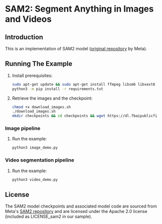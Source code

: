 # SAM2: Segment Anything in Images and Videos

## Introduction

This is an implementation of SAM2 model ([original repository](https://github.com/facebookresearch/sam2/tree/main) by Meta).

## Running The Example

1. Install prerequisites:

    ```bash
    sudo apt-get update && sudo apt-get install ffmpeg libsm6 libxext6 jpeginfo -y
    python3 -m pip install -r requirements.txt
    ```

2. Retrieve the images and the checkpoint:

    ```bash
    chmod +x download_images.sh
    ./download_images.sh
    mkdir checkpoints && cd checkpoints && wget https://dl.fbaipublicfiles.com/segment_anything_2/092824/sam2.1_hiera_large.pt
    ```

### Image pipeline

1. Run the example:

    ```bash
    python3 image_demo.py
    ```

    <!--
    Tripy: TEST: EXPECTED_STDOUT Start
    ```
    Scores for each prediction: {0.78759766~5%} {0.640625~5%} {0.05099487~5%}
    ```
    Tripy: TEST: EXPECTED_STDOUT End
    -->

### Video segmentation pipeline

1. Run the example:
    
    ```bash
    python3 video_demo.py
    ```


## License
The SAM2 model checkpoints and associated model code are sourced from Meta's [SAM2 repository](https://github.com/facebookresearch/sam2/tree/main) and are licensed under the Apache 2.0 license (included as LICENSE_sam2 in our sample).

